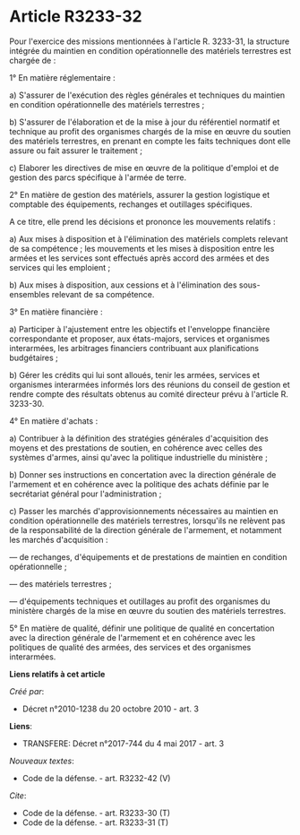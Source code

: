 # Article R3233-32

Pour l'exercice des missions mentionnées à l'article R. 3233-31, la structure intégrée du maintien en condition
opérationnelle des matériels terrestres est chargée de : 

1° En matière réglementaire : 

a) S'assurer de l'exécution des règles générales et techniques du maintien en condition opérationnelle des matériels
terrestres ; 

b) S'assurer de l'élaboration et de la mise à jour du référentiel normatif et technique au profit des organismes chargés de
la mise en œuvre du soutien des matériels terrestres, en prenant en compte les faits techniques dont elle assure ou fait
assurer le traitement ; 

c) Elaborer les directives de mise en œuvre de la politique d'emploi et de gestion des parcs spécifique à l'armée de terre. 

2° En matière de gestion des matériels, assurer la gestion logistique et comptable des équipements, rechanges et outillages
spécifiques.

A ce titre, elle prend les décisions et prononce les mouvements relatifs : 

a) Aux mises à disposition et à l'élimination des matériels complets relevant de sa compétence ; les mouvements et les mises
à disposition entre les armées et les services sont effectués après accord des armées et des services qui les emploient ; 

b) Aux mises à disposition, aux cessions et à l'élimination des sous-ensembles relevant de sa compétence. 

3° En matière financière : 

a) Participer à l'ajustement entre les objectifs et l'enveloppe financière correspondante et proposer, aux états-majors,
services et organismes interarmées, les arbitrages financiers contribuant aux planifications budgétaires ; 

b) Gérer les crédits qui lui sont alloués, tenir les armées, services et organismes interarmées informés lors des réunions du
conseil de gestion et rendre compte des résultats obtenus au comité directeur prévu à l'article R. 3233-30. 

4° En matière d'achats : 

a) Contribuer à la définition des stratégies générales d'acquisition des moyens et des prestations de soutien, en cohérence
avec celles des systèmes d'armes, ainsi qu'avec la politique industrielle du ministère ; 

b) Donner ses instructions en concertation avec la direction générale de l'armement et en cohérence avec la politique des
achats définie par le secrétariat général pour l'administration ; 

c) Passer les marchés d'approvisionnements nécessaires au maintien en condition opérationnelle des matériels terrestres,
lorsqu'ils ne relèvent pas de la responsabilité de la direction générale de l'armement, et notamment les marchés
d'acquisition : 

― de rechanges, d'équipements et de prestations de maintien en condition opérationnelle ; 

― des matériels terrestres ; 

― d'équipements techniques et outillages au profit des organismes du ministère chargés de la mise en œuvre du soutien des
matériels terrestres. 

5° En matière de qualité, définir une politique de qualité en concertation avec la direction générale de l'armement et en
cohérence avec les politiques de qualité des armées, des services et des organismes interarmées.

**Liens relatifs à cet article**

_Créé par_:

  - Décret n°2010-1238 du 20 octobre 2010 - art. 3

**Liens**:

  - TRANSFERE: Décret n°2017-744 du 4 mai 2017 - art. 3

_Nouveaux textes_:

  - Code de la défense. - art. R3232-42 (V)

_Cite_:

  - Code de la défense. - art. R3233-30 (T)
  - Code de la défense. - art. R3233-31 (T)
